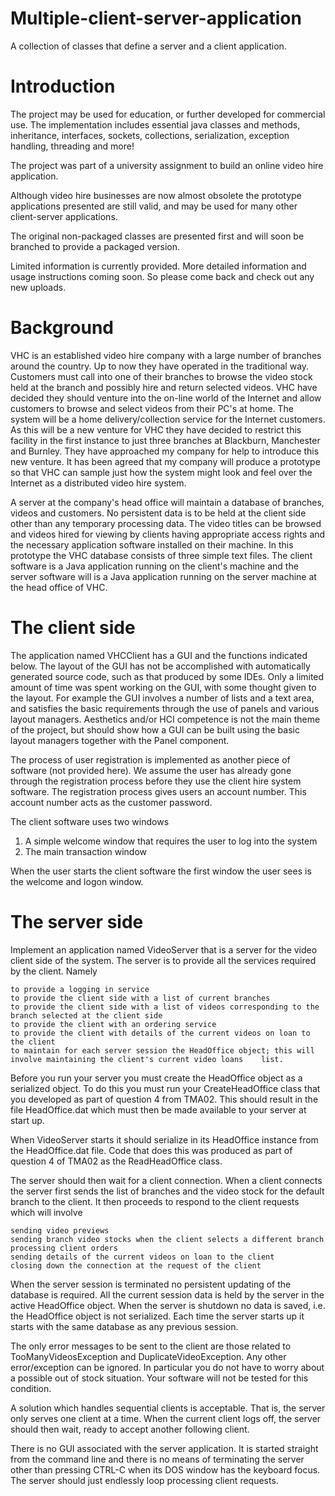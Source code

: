 # Multiple-client-server-application
A collection of classes that define a server and a client application.

# Introduction
The project may be used for education, or further developed for commercial use. The implementation includes essential java classes and methods, inheritance, interfaces, sockets, collections, serialization, exception handling, threading and more!

The project was part of a university assignment to build an online video hire application.

Although video hire businesses are now almost obsolete the prototype applications presented are still valid, and may be used for many other client-server applications.

The original non-packaged classes are presented first and will soon be branched to provide a packaged version.

Limited information is currently provided. More detailed information and usage instructions coming soon. So please come back and check out any new uploads.

# Background

VHC is an established video hire company with a large number of branches around the country. Up to now they have operated in the traditional way. Customers must call into one of their branches to browse the video stock held at the branch and possibly hire and return selected videos. VHC have decided they should venture into the on-line world of the Internet and allow customers to browse and select videos from their PC's at home. The system will be a home delivery/collection service for the Internet customers. As this will be a new venture for VHC they have decided to restrict this facility in the first instance to just three branches at Blackburn, Manchester and Burnley. They have approached my company for help to introduce this new venture. It has been agreed that my company will produce a prototype so that VHC can sample just how the system might look and feel over the Internet as a distributed video hire system.

A server at the company's head office will maintain a database of branches, videos and customers. No persistent data is to be held at the client side other than any temporary processing data. The video titles can be browsed and videos hired for viewing by clients having appropriate access rights and the necessary application software installed on their machine. In this prototype the VHC database consists of three simple text files. The client software is a Java application running on the client's machine and the server software will is a Java application running on the server machine at the head office of VHC.

# The client side

The application named VHCClient has a GUI and the functions indicated below. The layout of the GUI has not be accomplished with automatically generated source code, such as that produced by some IDEs. Only a limited amount of time was spent working on the GUI, with some thought given to the layout. For example the GUI involves a number of lists and a text area, and satisfies the basic requirements through the use of panels and various layout managers. Aesthetics and/or HCI competence is not the main theme of the project, but should show how a GUI can be built using the basic layout managers together with the Panel component.

The process of user registration is implemented as another piece of software (not provided here). We assume the user has already gone through the registration process before they use the client hire system software. The registration process gives users an account number. This account number acts as the customer password.

The client software uses two windows
1. A simple welcome window that requires the user to log into the system
2. The main transaction window

When the user starts the client software the first window the user sees is the welcome and logon window.

# The server side

Implement an application named VideoServer that is a server for the video client side of the system. The server is to provide all the services required by the client. Namely

    to provide a logging in service
    to provide the client side with a list of current branches
    to provide the client side with a list of videos corresponding to the branch selected at the client side
    to provide the client with an ordering service
    to provide the client with details of the current videos on loan to the client
    to maintain for each server session the HeadOffice object; this will involve maintaining the client's current video loans    list.

Before you run your server you must create the HeadOffice object as a serialized object. To do this you must run your CreateHeadOffice class that you developed as part of question 4 from TMA02. This should result in the file HeadOffice.dat which must then be made available to your server at start up.

When VideoServer starts it should serialize in its HeadOffice instance from the HeadOffice.dat file. Code that does this was produced as part of question 4 of TMA02 as the ReadHeadOffice class.

The server should then wait for a client connection. When a client connects the server first sends the list of branches and the video stock for the default branch to the client. It then proceeds to respond to the client requests which will involve

    sending video previews
    sending branch video stocks when the client selects a different branch
    processing client orders
    sending details of the current videos on loan to the client
    closing down the connection at the request of the client

When the server session is terminated no persistent updating of the database is required. All the current session data is held by the server in the active HeadOffice object. When the server is shutdown no data is saved, i.e. the HeadOffice object is not serialized. Each time the server starts up it starts with the same database as any previous session.

The only error messages to be sent to the client are those related to TooManyVideosException and DuplicateVideoException. Any other error/exception can be ignored. In particular you do not have to worry about a possible out of stock situation. Your software will not be tested for this condition.

A solution which handles sequential clients is acceptable. That is, the server only serves one client at a time. When the current client logs off, the server should then wait, ready to accept another following client.

There is no GUI associated with the server application. It is started straight from the command line and there is no means of terminating the server other than pressing CTRL-C when its DOS window has the keyboard focus. The server should just endlessly loop processing client requests.
